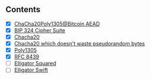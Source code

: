 ## Contents
- [x] [ChaCha20Poly1305@Bitcoin AEAD](./aead.py)
- [x] [BIP 324 Cipher Suite](./bip324cipher.py)
- [x] [Chacha20](./chacha20.py)
- [x] [Chacha20 which doesn't waste pseudorandom bytes](./newchacha20.py)
- [x] [Poly1305](./poly1305.py)
- [x] [RFC 8439](./rfc8439.py)
- [ ] [Elligator Squared](./ellsq.py)
- [ ] [Elligator Swift](./ellswift.py)